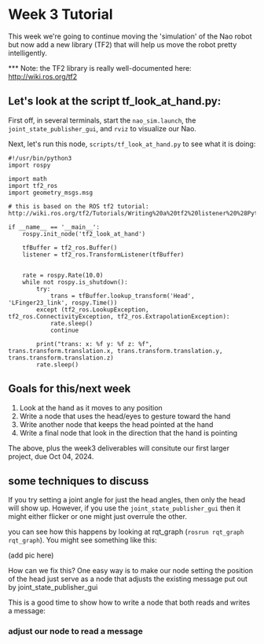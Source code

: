 # Week 3 Tutorial

This week we're going to continue moving the 'simulation' of the Nao robot but now add a new library (TF2) that will help us move the robot pretty intelligently.

*** Note: the TF2 library is really well-documented here: http://wiki.ros.org/tf2

## Let's look at the script tf_look_at_hand.py:

First off, in several terminals, start the `nao_sim.launch`, the `joint_state_publisher_gui`, and `rviz` to visualize our Nao.

Next, let's run this node, `scripts/tf_look_at_hand.py` to see what it is doing:

```
#!/usr/bin/python3
import rospy

import math
import tf2_ros
import geometry_msgs.msg

# this is based on the ROS tf2 tutorial: http://wiki.ros.org/tf2/Tutorials/Writing%20a%20tf2%20listener%20%28Python%29

if __name__ == '__main__':
    rospy.init_node('tf2_look_at_hand')

    tfBuffer = tf2_ros.Buffer()
    listener = tf2_ros.TransformListener(tfBuffer)


    rate = rospy.Rate(10.0)
    while not rospy.is_shutdown():
        try:
            trans = tfBuffer.lookup_transform('Head', 'LFinger23_link', rospy.Time())
        except (tf2_ros.LookupException, tf2_ros.ConnectivityException, tf2_ros.ExtrapolationException):
            rate.sleep()
            continue

        print("trans: x: %f y: %f z: %f", trans.transform.translation.x, trans.transform.translation.y, trans.transform.translation.z)
        rate.sleep()
```

## Goals for this/next week

1. Look at the hand as it moves to any position
2. Write a node that uses the head/eyes to gesture toward the hand
3. Write another node that keeps the head pointed at the hand
4. Write a final node that look in the direction that the hand is pointing

The above, plus the week3 deliverables will consitute our first larger project, due Oct 04, 2024.

## some techniques to discuss

If you try setting a joint angle for just the head angles, then only the head will show up. However, if you use the `joint_state_publisher_gui` then it might either flicker or one might just overrule the other.

you can see how this happens by looking at rqt_graph (`rosrun rqt_graph rqt_graph`). You might see something like this:

(add pic here)

How can we fix this? One easy way is to make our node setting the position of the head just serve as a node that adjusts the existing message put out by joint_state_publisher_gui

This is a good time to show how to write a node that both reads and writes a message:

### adjust our node to read a message

